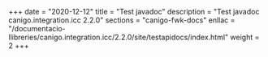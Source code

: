 +++
date        = "2020-12-12"
title       = "Test javadoc"
description = "Test javadoc canigo.integration.icc 2.2.0"
sections    = "canigo-fwk-docs"
enllac		= "/documentacio-llibreries/canigo.integration.icc/2.2.0/site/testapidocs/index.html"
weight		= 2
+++
